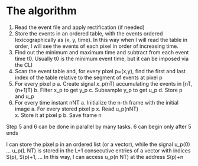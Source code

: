 # The algorithm

1. Read the event file and apply rectification (if needed)
2. Store the events in an ordered table, with the events ordered lexicographically as (x, y, time).  In this way when I will read the table in order, I will see the events of each pixel in order of increasing time.
3. Find out the minimum and maximum time and subtract from each event time t0.  Usually t0 is the minimum event time, but it can be imposed via the CLI
4. Scan the event table and, for every pixel p=(x,y), find the first and last index of the table relative to the segment of events at pixel p
5. For every pixel p
   a. Create signal x_p(nT) accumulating the events in [nT, (n+1)T)
   b. Filter x_p to get y_p
   c. Subsample y_p to get u_p
   d. Store p and u_p
6. For every time instant nNT
   a.  Initialize the n-th frame with the initial image
   a.  For every stored pixel p
       x. Read u_p(nNT)  
       x. Store it at pixel p
   b.  Save frame n
   
Step 5 and 6 can be done in parallel by many tasks.  6 can begin only after 5 ends

I can store the pixel p in an ordered list (or a vector), while the signal u_p(0) ... u_p(L NT) is stored in the L+1 consecutive entries of a vector with indices S(p), S(p)+1, ...  In this way, I can access u_p(n NT) at the address S(p)+n 
